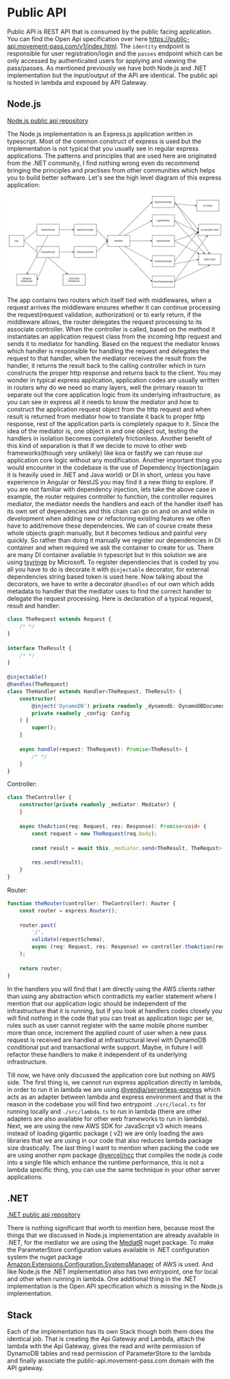 # Public API

Public API is REST API that is consumed by the public facing application. You can find the Open Api specification over
here <https://public-api.movement-pass.com/v1/index.html>. The `identity` endpoint is responsible for user
registration/login and the `passes` endpoint which can be only accessed by authenticated users for applying and viewing
the pass/passes. As mentioned previously we have both Node.js and .NET implementation but the input/output of the API
are identical. The public api is hosted in lambda and exposed by API Gateway.

## Node.js

[Node.js public api repository](https://github.com/movement-pass/node-public-api)

The Node.js implementation is an Express.js application written in typescript. Most of the common construct of express
is used but the implementation is not typical that you usually see in regular express applications. The patterns and
principles that are used here are originated from the .NET community, I find nothing wrong even do recommend bringing
the principles and practises from other communities which helps you to build better software. Let's see the high level
diagram of this express application:

![Express App](media/nodejs-public-api.png)

The app contains two routers which itself tied with middlewares, when a request arrives the middleware ensures whether
it can continue processing the request(request validation, authorization) or to early return, if the middleware allows,
the router delegates the request processing to its associate controller. When the controller is called, based on the
method it instantiates an application request class from the incoming http request and sends it to mediator for
handling. Based on the request the mediator knows which handler is responsible for handling the request and delegates
the request to that handler, when the mediator receives the result from the handler, it returns the result back to the
calling controller which in turn constructs the proper http response and returns back to the client. You may wonder in
typical express application, application codes are usually written in routers why do we need so many layers, well the
primary reason to separate out the core application logic from its underlying infrastructure, as you can see in express
all it needs to know the mediator and how to construct the application request object from the http request and when
result is returned from mediator how to translate it back to proper http response, rest of the application parts is
completely opaque to it. Since the idea of the mediator is, one object in and one object out, testing the handlers in
isolation becomes completely frictionless. Another benefit of this kind of separation is that if we decide to move to
other web frameworks(though very unlikely) like koa or fastify we can reuse our application core logic without any
modification. Another important thing you would encounter in the codebase is the use of Dependency Injection(again it is
heavily used in .NET and Java world) or DI in short, unless you have experience in Angular or NestJS you may find it a
new thing to explore. If you are not familiar with dependency injection, lets take the above case in example, the router
requires controller to function, the controller requires mediator, the mediator needs the handlers and each of the
handler itself has its own set of dependencies and this chain can go on and on and while in development when adding new
or refactoring existing features we often have to add/remove these dependencies. We can of course create these whole
objects graph manually, but it becomes tedious and painful very quickly. So rather than doing it manually we register
our dependencies in DI container and when required we ask the container to create for us. There are many DI container
available in typescript but in this solution we are using [tsyringe](https://github.com/microsoft/tsyringe) by
Microsoft. To register dependencies that is coded by you all you have to do is decorate it with `@injectable` decorator,
for external dependencies string based token is used here. Now talking about the decorators, we have to write a
decorator `@handles`
of our own which adds metadata to handler that the mediator uses to find the correct handler to delegate the request
processing. Here is declaration of a typical request, result and handler:

```typescript
class TheRequest extends Request {
    /* */
}

interface TheResult {
    /* */
}

@injectable()
@handles(TheRequest)
class TheHandler extends Handler<TheRequest, TheResult> {
    constructor(
        @inject('DynamoDB') private readonly _dynamodb: DynamoDBDocumentClient,
        private readonly _config: Config
    ) {
        super();
    }

    async handle(request: TheRequest): Promise<TheResult> {
        /* */
    }
}
```

Controller:

```typescript
class TheController {
    constructor(private readonly _mediator: Mediator) {
    }

    async theAction(req: Request, res: Response): Promise<void> {
        const request = new TheRequest(req.body);

        const result = await this._mediator.send<TheResult, TheRequst>(request);

        res.send(result);
    }
}
```

Router:

```typescript
function theRouter(controller: TheController): Router {
    const router = express.Router();

    router.post(
        '/',
        validate(requestSchema),
        async (req: Request, res: Response) => controller.theAction(req, res)
    );

    return router;
}
```

In the handlers you will find that I am directly using the AWS clients rather than using any abstraction which
contradicts my earlier statement where I mention that our application logic should be independent of the infrastructure
that it is running, but if you look at handlers codes closely you will find nothing in the code that you can treat as
application logic per se, rules such as user cannot register with the same mobile phone number more than once, increment
the applied count of user when a new pass request is received are handled at infrastructural level with DynamoDB
conditional put and transactional write support. Maybe, in future I will refactor these handlers to make it independent
of its underlying infrastructure.

Till now, we have only discussed the application core but nothing on AWS side. The first thing is, we cannot run express
application directly in lambda, in order to run it in lambda we are
using [@vendia/serverless-express](https://github.com/vendia/serverless-express) which acts as an adapter between lambda
and express environment and that is the reason in the codebase you will find two entrypoint `./src/local.ts` for running
locally and `./src/lambda.ts` to run in lambda (there are other adapters are also available for other web frameworks to
run in lambda). Next, we are using the new AWS SDK for JavaScript v3 which means instead of loading gigantic package (
v2) we are only loading the aws libraries that we are using in our code that also reduces lambda package size
drastically. The last thing I want to mention when packing the code we are using another npm
package [@vercel/ncc](https://github.com/vercel/ncc) that compiles the node.js code into a single file which enhance the
runtime performance, this is not a lambda specific thing, you can use the same technique in your other server
applications.

## .NET

[.NET public api repository](https://github.com/movement-pass/dotnet-public-api)

There is nothing significant that worth to mention here, because most the things that we discussed in Node.js
implementation are already available in .NET, for the mediator we are using
the [MediatR](https://github.com/jbogard/MediatR) nuget package. To make the ParameterStore configuration values
available in .NET configuration system the nuget
package [Amazon.Extensions.Configuration.SystemsManager](https://github.com/aws/aws-dotnet-extensions-configuration) of
AWS is used. And like Node.js the .NET implementation also has two entrypoint, one for local and other when running in
lambda. One additional thing in the .NET implementation is the Open API specification which is missing in the Node.js
implementation.

## Stack

Each of the implementation has its own Stack though both them does the identical job. That is creating the Api Gateway
and Lambda, attach the lambda with the Api Gateway, gives the read and write permission of DynamoDB tables and read
permission of ParameterStore to the lambda and finally associate the public-api.movement-pass.com domain with the API
gateway.
